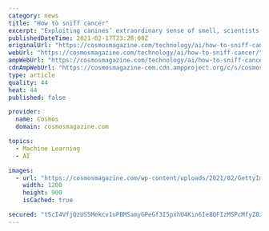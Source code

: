 ```yaml
---
category: news
title: "How to sniff cancer"
excerpt: "Exploiting canines’ extraordinary sense of smell, scientists have started training artificial neural networks to emulate their ability to sniff out aggressive prostate cancer. This process could inform “the next wave of smart,"
publishedDateTime: 2021-02-17T23:28:00Z
originalUrl: "https://cosmosmagazine.com/technology/ai/how-to-sniff-cancer/"
webUrl: "https://cosmosmagazine.com/technology/ai/how-to-sniff-cancer/"
ampWebUrl: "https://cosmosmagazine.com/technology/ai/how-to-sniff-cancer/?amp"
cdnAmpWebUrl: "https://cosmosmagazine-com.cdn.ampproject.org/c/s/cosmosmagazine.com/technology/ai/how-to-sniff-cancer/?amp"
type: article
quality: 44
heat: 44
published: false

provider:
  name: Cosmos
  domain: cosmosmagazine.com

topics:
  - Machine Learning
  - AI

images:
  - url: "https://cosmosmagazine.com/wp-content/uploads/2021/02/GettyImages-727138629-small.jpg"
    width: 1200
    height: 900
    isCached: true

secured: "t5cI4VfjQzUS5Mekcv1uPBMSamyGPeGf3I5pxhU4Kin6Ie8QFIzMSPcMfyZ8zoMZC0THMf6HC4gruxkhVKUdPZxbkA6+TT1xAT5glVi9+mCCSf9RZWzsVC2YntlQvtB33JdcIRpHB7Ej1zVjm4YeImwFBguSzJr6nKNSiPKbZk9j14IRP3bxWGq37MWx+p87PivdSQ1/0c9tVFF/FH1lIRopdB9r2BEKPnJsdXVf5mNJRLMjvaJ4wMSI4RkooEgKpjfLG35V+0KpykQrdvpImF25d4g4Gh9tKiE2wvQQWWpw5XidUboArbpm2SNWuj5dFxP6PCQVyiY4QkLH+U5zHXcA6C2pcbKrvoznH5dN8tw=;Q1EAz/b6/ZjcVi/FoqOy8w=="
---
```


